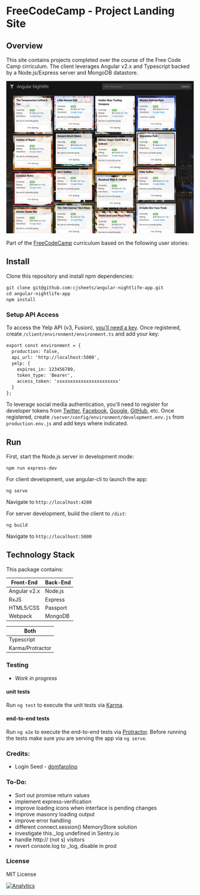 # FreeCodeCamp - Project Landing Site

## Overview

This site contains projects completed over the course of the Free Code Camp cirriculum.
The client leverages Angular v2.x and Typescript backed by a Node.js/Express server and MongoDB datastore.

![](client/assets/image/app-screenshot.png?raw=true)

Part of the [FreeCodeCamp](https://www.freecodecamp.com/cjsheets) curriculum based on the following user stories:

## Install

Clone this repository and install npm dependencies:

```
git clone git@github.com:cjsheets/angular-nightlife-app.git
cd angular-nightlife-app
npm install
```

### Setup API Access 

To access the Yelp API (v3, Fusion), [you'll need a key](https://www.yelp.com/developers/documentation/v3). Once registered, create
`/client/environment/environment.ts` and add your key:

```
export const environment = {
  production: false,
  api_url: 'http://localhost:5000',
  yelp: {
    expires_in: 123456789,
    token_type: 'Bearer',
    access_token: 'xxxxxxxxxxxxxxxxxxxxxxx'
  }
};
```

To leverage social media authentication, you'll need to register for developer tokens from
[Twitter](https://apps.twitter.com/),
[Facebook](https://developers.facebook.com/),
[Google](https://console.cloud.google.com/apis/credentials?project=angular-nightlife),
[GitHub](https://github.com/settings/developers), etc. Once registered, create
`/server/config/environment/development.env.js` from `production.env.js` and add keys where indicated.

## Run

First, start the Node.js server in development mode:

```
npm run express-dev
```

For client development, use angular-cli to launch the app:

```
ng serve
```

Navigate to `http://localhost:4200`

For server development, build the client to `/dist`:

```
ng build
```

Navigate to `http://localhost:5000`

## Technology Stack

This package contains:

| Front-End | Back-End |
| ------- | ------- |
| Angular v2.x | Node.js |
| RxJS | Express |
| HTML5/CSS | Passport |
| Webpack | MongoDB |

| Both | 
| ------- |
| Typescript |
| Karma/Protractor | 

### Testing

* *Work in progress*

#### unit tests

Run `ng test` to execute the unit tests via [Karma](https://karma-runner.github.io).

#### end-to-end tests

Run `ng e2e` to execute the end-to-end tests via [Protractor](http://www.protractortest.org/).
Before running the tests make sure you are serving the app via `ng serve`.

### Credits:

* Login Seed - [domfarolino](https://github.com/domfarolino/angular2-login-seed)

### To-Do:

* Sort out promise return values
* implement express-verification
* improve loading icons when interface  is pending changes
* improve masonry loading output
* improve error handling
* different connect.session() MemoryStore solution
* investigate this._log undefined in Sentry.io
* handle http:// (not s) visitors
* revert console.log to _log, disable in prod

### License

MIT License

[![Analytics](https://cjs-beacon.appspot.com/UA-10006093-3/github/cjsheets/angular-nightlife-app?pixel)](https://github.com/cjsheets/angular-nightlife-app)

